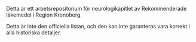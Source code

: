 Detta är ett arbetsrepositorium för neurologikapitlet av Rekommenderade
läkemedel i Region Kronoberg.

Detta är inte den officiella listan, och den kan inte garanteras vara 
korrekt i alla historiska detaljer.
